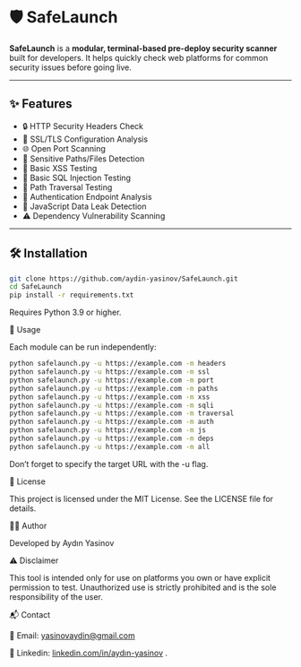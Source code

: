 # 🛡️ SafeLaunch

**SafeLaunch** is a **modular, terminal-based pre-deploy security scanner** built for developers. It helps quickly check web platforms for common security issues before going live.

---

## ✨ Features

- 🔒 HTTP Security Headers Check
- 🔐 SSL/TLS Configuration Analysis
- 🌐 Open Port Scanning
- 📁 Sensitive Paths/Files Detection
- 🧪 Basic XSS Testing
- 💉 Basic SQL Injection Testing
- 🔄 Path Traversal Testing
- 👤 Authentication Endpoint Analysis
- 📜 JavaScript Data Leak Detection
- ⚠ Dependency Vulnerability Scanning

---

## 🛠️ Installation

```bash
git clone https://github.com/aydin-yasinov/SafeLaunch.git
cd SafeLaunch
pip install -r requirements.txt
```
Requires Python 3.9 or higher.

🚀 Usage

Each module can be run independently:
```bash
python safelaunch.py -u https://example.com -m headers
python safelaunch.py -u https://example.com -m ssl
python safelaunch.py -u https://example.com -m port
python safelaunch.py -u https://example.com -m paths
python safelaunch.py -u https://example.com -m xss
python safelaunch.py -u https://example.com -m sqli
python safelaunch.py -u https://example.com -m traversal
python safelaunch.py -u https://example.com -m auth
python safelaunch.py -u https://example.com -m js
python safelaunch.py -u https://example.com -m deps
python safelaunch.py -u https://example.com -m all
```

Don’t forget to specify the target URL with the -u flag.

📄 License

This project is licensed under the MIT License. See the LICENSE file for details.

👨‍💻 Author

Developed by Aydın Yasinov

⚠️ Disclaimer

This tool is intended only for use on platforms you own or have explicit permission to test. Unauthorized use is strictly prohibited and is the sole responsibility of the user.

📬 Contact

📧 Email: yasinovaydin@gmail.com

🔗 Linkedin: [linkedin.com/in/aydın-yasinov](https://www.linkedin.com/in/aydın-yasinov/)
.
